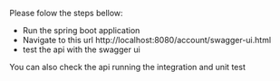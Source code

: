 Please folow the steps bellow:

 - Run the spring boot application
 - Navigate to this url http://localhost:8080/account/swagger-ui.html
 - test the api with the swagger ui

You can also check the api running the integration and unit test
